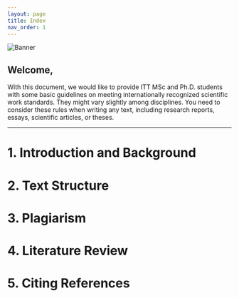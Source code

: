 ```yaml
---
layout: page
title: Index
nav_order: 1
---
```


<img src="/scientific-work/assets/sc-wo-banner.png" alt="Banner">

## Welcome,

With this document, we would like to provide ITT MSc and Ph.D. students with some basic guidelines on meeting internationally recognized scientific work standards. They might vary slightly among disciplines. You need to consider these rules when writing any text, including research reports, essays, scientific articles, or theses. 

<hr/>

# 1. Introduction and Background

# 2. Text Structure 

# 3. Plagiarism

# 4. Literature Review

# 5. Citing References